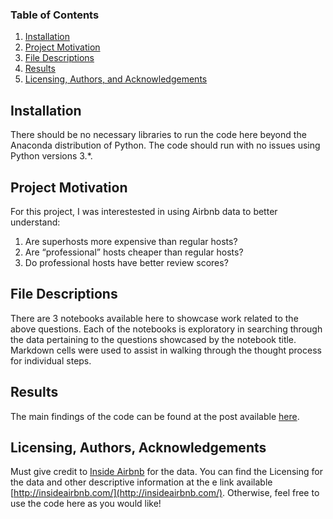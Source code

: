 ### Table of Contents

1. [Installation](#installation)
2. [Project Motivation](#motivation)
3. [File Descriptions](#files)
4. [Results](#results)
5. [Licensing, Authors, and Acknowledgements](#licensing)

## Installation <a name="installation"></a>

There should be no necessary libraries to run the code here beyond the Anaconda distribution of Python.  The code should run with no issues using Python versions 3.*.

## Project Motivation<a name="motivation"></a>

For this project, I was interestested in using Airbnb data to better understand:

1. Are superhosts more expensive than regular hosts?
2. Are “professional” hosts cheaper than regular hosts?
3. Do professional hosts have better review scores?


## File Descriptions <a name="files"></a>

There are 3 notebooks available here to showcase work related to the above questions.  Each of the notebooks is exploratory in searching through the data pertaining to the questions showcased by the notebook title.  Markdown cells were used to assist in walking through the thought process for individual steps.  

## Results<a name="results"></a>

The main findings of the code can be found at the post available [here](https://dev.to/lacouth/how-can-airbnb-prices-sometimes-be-counterintuitive-2701).

## Licensing, Authors, Acknowledgements<a name="licensing"></a>

Must give credit to [Inside Airbnb](http://insideairbnb.com/) for the data.  You can find the Licensing for the data and other descriptive information at the e link available [http://insideairbnb.com/](http://insideairbnb.com/).  Otherwise, feel free to use the code here as you would like! 

